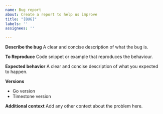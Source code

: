 ```yaml
---
name: Bug report
about: Create a report to help us improve
title: "[BUG]"
labels: ''
assignees: ''

---
```


**Describe the bug**
A clear and concise description of what the bug is. 

**To Reproduce**
Code snippet or example that reproduces the behaviour.

**Expected behavior**
A clear and concise description of what you expected to happen.

**Versions**
 - Go version
 - Timestone version

**Additional context**
Add any other context about the problem here.
